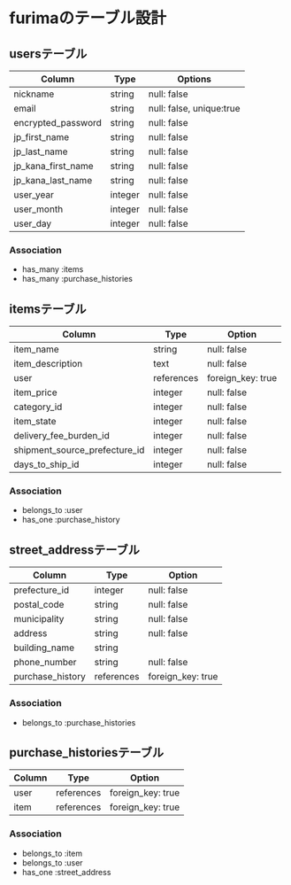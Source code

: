 # furimaのテーブル設計

## usersテーブル

| Column              | Type    | Options                  |
| ------------------- | ------- | ------------------------ |
| nickname            | string  | null: false              |
| email               | string  | null: false, unique:true |
| encrypted_password  | string  | null: false              |
| jp_first_name       | string  | null: false              |
| jp_last_name        | string  | null: false              |
| jp_kana_first_name  | string  | null: false              |
| jp_kana_last_name   | string  | null: false              |
| user_year           | integer | null: false              |
| user_month          | integer | null: false              |
| user_day            | integer | null: false              |

### Association

- has_many :items
- has_many :purchase_histories

## itemsテーブル

| Column                        | Type          | Option               |
| ----------------------------- | ------------- | -------------------- |
| item_name                     | string        | null: false          |
| item_description              | text          | null: false          |
| user                          | references    | foreign_key: true    |
| item_price                    | integer       | null: false          |
| category_id                   | integer       | null: false          |
| item_state                    | integer       | null: false          |
| delivery_fee_burden_id        | integer       | null: false          |
| shipment_source_prefecture_id | integer       | null: false          |
| days_to_ship_id               | integer       | null: false          |

### Association

- belongs_to :user
- has_one :purchase_history

## street_addressテーブル

| Column           | Type       | Option            |
| ---------------- | ---------- | ----------------- |
| prefecture_id    | integer    | null: false       |
| postal_code      | string     | null: false       |
| municipality     | string     | null: false       |
| address          | string     | null: false       |
| building_name    | string     |                   |
| phone_number     | string     | null: false       |
| purchase_history | references | foreign_key: true |


### Association
- belongs_to :purchase_histories


## purchase_historiesテーブル

| Column      | Type         | Option            |
| ----------- | ------------ | ----------------- |
| user        | references   | foreign_key: true |
| item        | references   | foreign_key: true |



### Association

- belongs_to :item
- belongs_to :user
- has_one :street_address